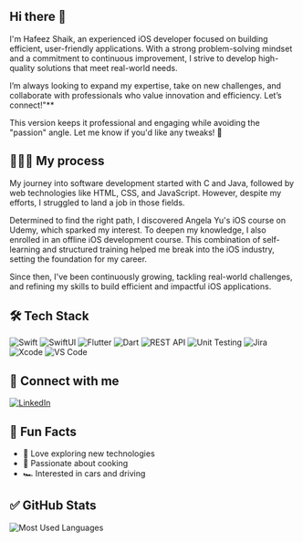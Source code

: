 ## Hi there 👋

I'm Hafeez Shaik, an experienced iOS developer focused on building efficient, user-friendly applications. With a strong problem-solving mindset and a commitment to continuous improvement, I strive to develop high-quality solutions that meet real-world needs.

I’m always looking to expand my expertise, take on new challenges, and collaborate with professionals who value innovation and efficiency. Let’s connect!"**

This version keeps it professional and engaging while avoiding the "passion" angle. Let me know if you'd like any tweaks! 🚀


## 👩🏻‍💻 My process
My journey into software development started with C and Java, followed by web technologies like HTML, CSS, and JavaScript. However, despite my efforts, I struggled to land a job in those fields.

Determined to find the right path, I discovered Angela Yu's iOS course on Udemy, which sparked my interest. To deepen my knowledge, I also enrolled in an offline iOS development course. This combination of self-learning and structured training helped me break into the iOS industry, setting the foundation for my career.

Since then, I've been continuously growing, tackling real-world challenges, and refining my skills to build efficient and impactful iOS applications.

## 🛠 Tech Stack

![Swift](https://img.shields.io/badge/Swift-FA7343?style=for-the-badge&logo=swift&logoColor=white)
![SwiftUI](https://img.shields.io/badge/SwiftUI-0071E3?style=for-the-badge&logo=swift&logoColor=white)
![Flutter](https://img.shields.io/badge/Flutter-02569B?style=for-the-badge&logo=flutter&logoColor=white)
![Dart](https://img.shields.io/badge/Dart-0175C2?style=for-the-badge&logo=dart&logoColor=white)
![REST API](https://img.shields.io/badge/REST%20API-005571?style=for-the-badge&logo=postman&logoColor=white)
![Unit Testing](https://img.shields.io/badge/Unit%20Testing-6DB33F?style=for-the-badge&logo=junit5&logoColor=white)
![Jira](https://img.shields.io/badge/Jira-0052CC?style=for-the-badge&logo=jira&logoColor=white)
![Xcode](https://img.shields.io/badge/Xcode-1575F9?style=for-the-badge&logo=xcode&logoColor=white)
![VS Code](https://img.shields.io/badge/VS%20Code-007ACC?style=for-the-badge&logo=visual-studio-code&logoColor=white)


## 🔗 Connect with me  
[![LinkedIn](https://img.shields.io/badge/LinkedIn-0077B5?style=for-the-badge&logo=linkedin&logoColor=white)](https://www.linkedin.com/in/hafeezullahshaik)

## 🎯 Fun Facts
- 🚀 Love exploring new technologies
- 🍲 Passionate about cooking
- 🏎️ Interested in cars and driving


## ✅ GitHub Stats
![Most Used Languages](https://github-readme-stats.vercel.app/api/top-langs/?username=hafeezshaik0011&layout=compact&theme=dark)

